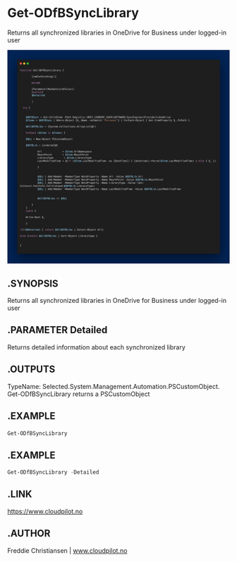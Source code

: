 # Get-ODfBSyncLibrary
Returns all synchronized libraries in OneDrive for Business under logged-in user

![](https://github.com/freddiecode/my-blog/blob/master/assets/images/random/Get-ODfBSyncLibrary.png)

## .SYNOPSIS
Returns all synchronized libraries in OneDrive for Business under logged-in user

## .PARAMETER Detailed
Returns detailed information about each synchronized library

## .OUTPUTS
TypeName: Selected.System.Management.Automation.PSCustomObject. Get-ODfBSyncLibrary returns a PSCustomObject

## .EXAMPLE
```powershell
Get-ODfBSyncLibrary
```

## .EXAMPLE
```powershell
Get-ODfBSyncLibrary -Detailed
```

## .LINK
https://www.cloudpilot.no

## .AUTHOR
Freddie Christiansen | www.cloudpilot.no
